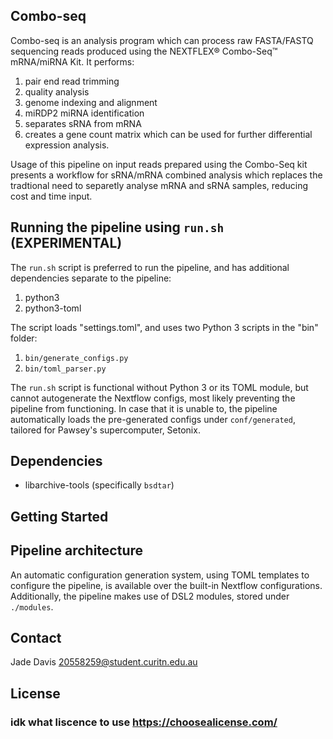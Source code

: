 ## Combo-seq

Combo-seq is an analysis program which can process raw FASTA/FASTQ sequencing reads produced using the NEXTFLEX® Combo-Seq™ mRNA/miRNA Kit. It performs:

1. pair end read trimming
2. quality analysis
3. genome indexing and alignment 
4. miRDP2 miRNA identification
5. separates sRNA from mRNA 
6. creates a gene count matrix which can be used for further differential expression analysis. 


Usage of this pipeline on input reads prepared using the Combo-Seq kit presents a workflow for sRNA/mRNA combined analysis which replaces the tradtional need to separetly analyse mRNA and sRNA samples, reducing cost and time input. 

## Running the pipeline using `run.sh` (EXPERIMENTAL)
The `run.sh` script is preferred to run the pipeline, and has additional dependencies separate to the pipeline:
1. python3
2. python3-toml

The script loads "settings.toml", and uses two Python 3 scripts in the "bin" folder:
1. `bin/generate_configs.py`
2. `bin/toml_parser.py`

The `run.sh` script is functional without Python 3 or its TOML module, but cannot autogenerate the Nextflow configs, most likely preventing the pipeline from functioning. In case that it is unable to, the pipeline automatically loads the pre-generated configs under `conf/generated`, tailored for Pawsey's supercomputer, Setonix.


## Dependencies
- libarchive-tools (specifically `bsdtar`)


## Getting Started


## Pipeline architecture
An automatic configuration generation system, using TOML templates to configure the pipeline, is available over the built-in Nextflow configurations. Additionally, the pipeline makes use of DSL2 modules, stored under `./modules`.


## Contact
Jade Davis 20558259@student.curitn.edu.au

## License
### idk what liscence to use https://choosealicense.com/

